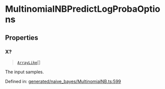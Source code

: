 # MultinomialNBPredictLogProbaOptions

## Properties

### X?

> [`ArrayLike`](../types/ArrayLike.md)[]

The input samples.

Defined in:  [generated/naive\_bayes/MultinomialNB.ts:599](https://github.com/transitive-bullshit/scikit-learn-ts/blob/122b3c0/packages/sklearn/src/generated/naive_bayes/MultinomialNB.ts#L599)
